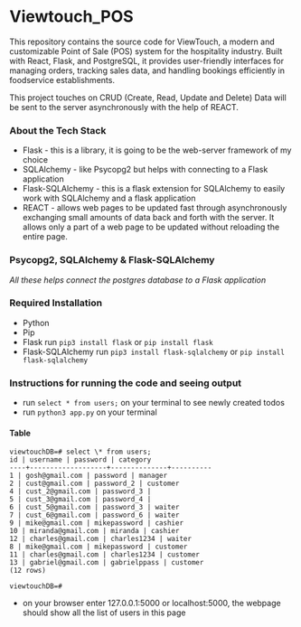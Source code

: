# Viewtouch_POS

This repository contains the source code for ViewTouch, a modern and customizable Point of Sale (POS) system for the hospitality industry. Built with React, Flask, and PostgreSQL, it provides user-friendly interfaces for managing orders, tracking sales data, and handling bookings efficiently in foodservice establishments.

This project touches on CRUD (Create, Read, Update and Delete)
Data will be sent to the server asynchronously with the help of REACT.

### About the Tech Stack

- Flask - this is a library, it is going to be the web-server framework of my choice
- SQLAlchemy - like Psycopg2 but helps with connecting to a Flask application
- Flask-SQLAlchemy - this is a flask extension for SQLAlchemy to easily work with SQLAlchemy and a flask application
- REACT - allows web pages to be updated fast through asynchronously exchanging small amounts of data back and forth with the server. It allows only a part of a web page to be updated without reloading the entire page.

### Psycopg2, SQLAlchemy & Flask-SQLAlchemy

_All these helps connect the postgres database to a Flask application_

### Required Installation

- Python
- Pip
- Flask
  run `pip3 install flask` or `pip install flask`
- Flask-SQLAlchemy
  run `pip3 install flask-sqlalchemy` or `pip install flask-sqlalchemy`

### Instructions for running the code and seeing output

- run `select * from users;` on your terminal to see newly created todos
- run `python3 app.py` on your terminal

#### Table

```
viewtouchDB=# select \* from users;
id | username | password | category
----+-------------------+--------------+----------
1 | gosh@gmail.com | password | manager
2 | cust@gmail.com | password_2 | customer
4 | cust_2@gmail.com | password_3 |
5 | cust_3@gmail.com | password_4 |
6 | cust_5@gmail.com | password_3 | waiter
7 | cust_6@gmail.com | password_6 | waiter
9 | mike@gmail.com | mikepassword | cashier
10 | miranda@gmail.com | miranda | cashier
12 | charles@gmail.com | charles1234 | waiter
8 | mike@gmail.com | mikepassword | customer
11 | charles@gmail.com | charles1234 | customer
13 | gabriel@gmail.com | gabrielppass | customer
(12 rows)

viewtouchDB=#
```

- on your browser enter 127.0.0.1:5000 or localhost:5000, the webpage should show all the list of users in this page
